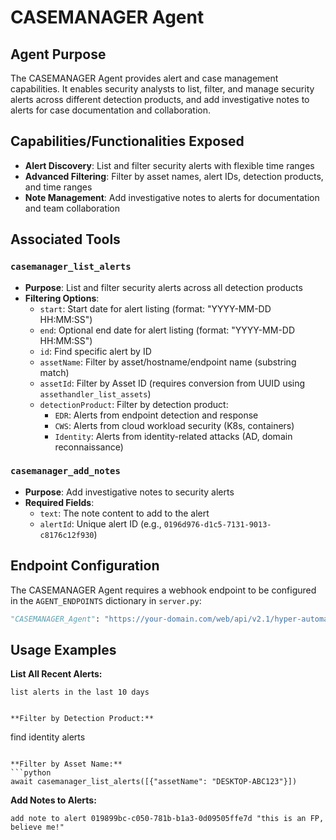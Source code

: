 # CASEMANAGER Agent

## Agent Purpose

The CASEMANAGER Agent provides alert and case management capabilities. It enables security analysts to list, filter, and manage security alerts across different detection products, and add investigative notes to alerts for case documentation and collaboration.

## Capabilities/Functionalities Exposed

- **Alert Discovery**: List and filter security alerts with flexible time ranges
- **Advanced Filtering**: Filter by asset names, alert IDs, detection products, and time ranges
- **Note Management**: Add investigative notes to alerts for documentation and team collaboration

## Associated Tools

### `casemanager_list_alerts`
- **Purpose**: List and filter security alerts across all detection products
- **Filtering Options**:
  - `start`: Start date for alert listing (format: "YYYY-MM-DD HH:MM:SS")
  - `end`: Optional end date for alert listing (format: "YYYY-MM-DD HH:MM:SS")
  - `id`: Find specific alert by ID
  - `assetName`: Filter by asset/hostname/endpoint name (substring match)
  - `assetId`: Filter by Asset ID (requires conversion from UUID using `assethandler_list_assets`)
  - `detectionProduct`: Filter by detection product:
    - `EDR`: Alerts from endpoint detection and response
    - `CWS`: Alerts from cloud workload security (K8s, containers)
    - `Identity`: Alerts from identity-related attacks (AD, domain reconnaissance)

### `casemanager_add_notes`
- **Purpose**: Add investigative notes to security alerts
- **Required Fields**:
  - `text`: The note content to add to the alert
  - `alertId`: Unique alert ID (e.g., `0196d976-d1c5-7131-9013-c8176c12f930`)

## Endpoint Configuration

The CASEMANAGER Agent requires a webhook endpoint to be configured in the `AGENT_ENDPOINTS` dictionary in `server.py`:

```python
"CASEMANAGER_Agent": "https://your-domain.com/web/api/v2.1/hyper-automate/webhook/v1/webhook/http/<WEBHOOK_URI>"
```

## Usage Examples

**List All Recent Alerts:**
```
list alerts in the last 10 days
```


```

**Filter by Detection Product:**
```
find identity alerts
```

**Filter by Asset Name:**
```python
await casemanager_list_alerts([{"assetName": "DESKTOP-ABC123"}])
```

**Add Notes to Alerts:**
```
add note to alert 019899bc-c050-781b-b1a3-0d09505ffe7d "this is an FP, believe me!"
```
